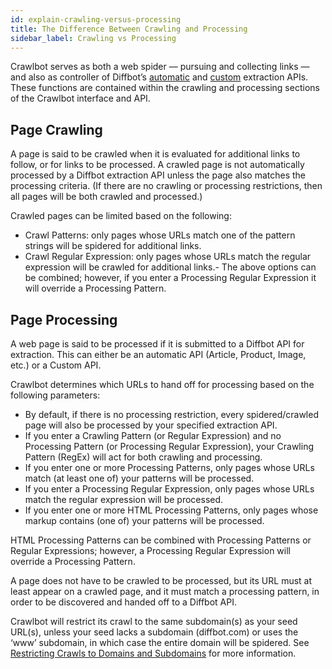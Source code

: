 ```yaml
---
id: explain-crawling-versus-processing
title: The Difference Between Crawling and Processing
sidebar_label: Crawling vs Processing
---
```


Crawlbot serves as both a web spider — pursuing and collecting links — and also as controller of Diffbot’s [automatic](api-basics-index) and [custom](api-basics-custom) extraction APIs. These functions are contained within the crawling and processing sections of the Crawlbot interface and API.

## Page Crawling

A page is said to be crawled when it is evaluated for additional links to follow, or for links to be processed. A crawled page is not automatically processed by a Diffbot extraction API unless the page also matches the processing criteria. (If there are no crawling or processing restrictions, then all pages will be both crawled and processed.)

Crawled pages can be limited based on the following:

- Crawl Patterns: only pages whose URLs match one of the pattern strings will be spidered for additional links.
- Crawl Regular Expression: only pages whose URLs match the regular expression will be crawled for additional links.- 
The above options can be combined; however, if you enter a Processing Regular Expression it will override a Processing Pattern.

## Page Processing

A web page is said to be processed if it is submitted to a Diffbot API for extraction. This can either be an automatic API (Article, Product, Image, etc.) or a Custom API.

Crawlbot determines which URLs to hand off for processing based on the following parameters:

- By default, if there is no processing restriction, every spidered/crawled page will also be processed by your specified extraction API.
- If you enter a Crawling Pattern (or Regular Expression) and no Processing Pattern (or Processing Regular Expression), your Crawling Pattern (RegEx) will act for both crawling and processing.
- If you enter one or more Processing Patterns, only pages whose URLs match (at least one of) your patterns will be processed.
- If you enter a Processing Regular Expression, only pages whose URLs match the regular expression will be processed.
- If you enter one or more HTML Processing Patterns, only pages whose markup contains (one of) your patterns will be processed.

HTML Processing Patterns can be combined with Processing Patterns or Regular Expressions; however, a Processing Regular Expression will override a Processing Pattern.

A page does not have to be crawled to be processed, but its URL must at least appear on a crawled page, and it must match a processing pattern, in order to be discovered and handed off to a Diffbot API.

Crawlbot will restrict its crawl to the same subdomain(s) as your seed URL(s), unless your seed lacks a subdomain (diffbot.com) or uses the ‘www’ subdomain, in which case the entire domain will be spidered. See [Restricting Crawls to Domains and Subdomains](guides-restrict-domain) for more information.
